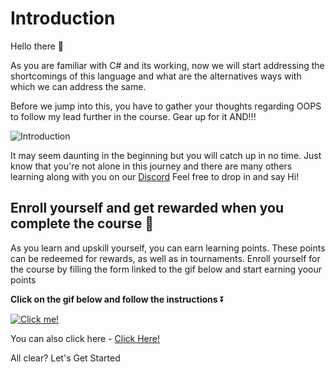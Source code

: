 # Introduction

Hello there 👋 

As you are familiar with C# and its working, now we will start addressing the shortcomings of this language and what are the alternatives ways with which we can address the same.

Before we jump into this, you have to gather your thoughts regarding OOPS to follow my lead further in the course. Gear up for it AND!!!

![Introduction](https://media.giphy.com/media/vIBThbjElvmFJNrB0Q/giphy.gif)

It may seem daunting in the beginning but you will catch up in no time. Just know that you're not alone in this journey and there are many others learning along with you on our [Discord](https://discord.com/invite/R4hfXhsWjN) Feel free to drop in and say Hi!

## Enroll yourself and get rewarded when you complete the course 🎁

As you learn and upskill yourself, you can earn learning points. These points can be redeemed for rewards, as well as in tournaments. Enroll yourself for the course by filling the form linked to the gif below and start earning yoour points

**Click on the gif below and follow the instructions** ⏬

[![Click me!](https://media.giphy.com/media/iKBAAfYNDu1dowhnEj/giphy.gif)](https://airtable.com/shrY0mnlrnJXaZjps)

You can also click here - [Click Here!](https://airtable.com/shrY0mnlrnJXaZjps)



All clear? Let's Get Started
